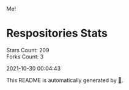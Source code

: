 Me!

# Respositories Stats
Stars Count: 209  
Forks Count: 3

2021-10-30 00:04:43  

This README is automatically generated by [🐰](https://github.com/rnitta/rnitta).
